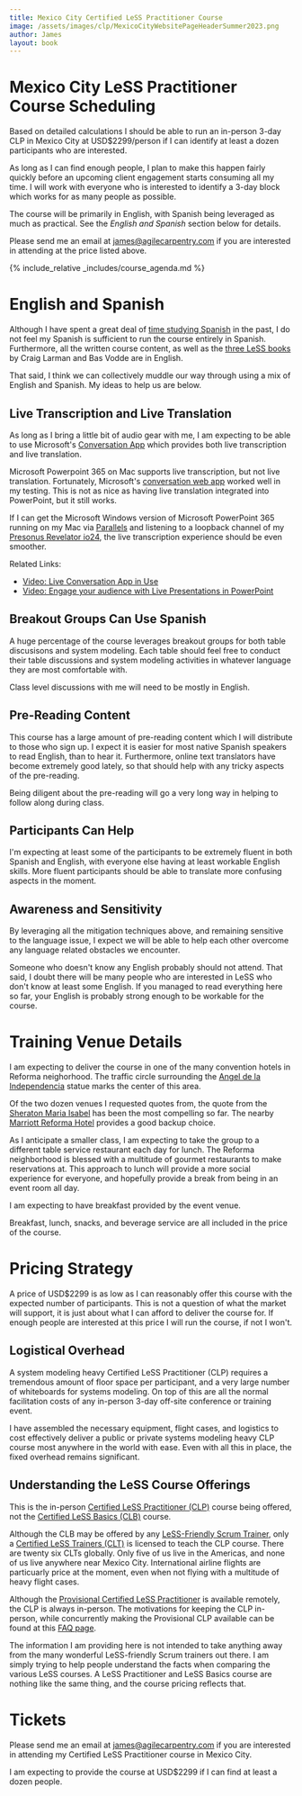 ```yaml
---
title: Mexico City Certified LeSS Practitioner Course
image: /assets/images/clp/MexicoCityWebsitePageHeaderSummer2023.png
author: James
layout: book
---
```


# Mexico City LeSS Practitioner Course Scheduling

Based on detailed calculations I should be able to run an in-person 3-day CLP in Mexico City at USD$2299/person if I can identify at least a dozen participants who are interested. 

As long as I can find enough people, I plan to make this happen fairly quickly before an upcoming client engagement starts consuming all my time. I will work with everyone who is interested to identify a 3-day block which works for as many people as possible.

The course will be primarily in English, with Spanish being leveraged as much as practical. See the _English and Spanish_ section below for details.

Please send me an email at [james@agilecarpentry.com](mailto:james@agilecarpentry.com) if you are interested in attending at the price listed above.

{% include_relative _includes/course_agenda.md %}

# English and Spanish

Although I have spent a great deal of [time studying Spanish](https://www.linkedin.com/pulse/learning-spanish-baselang-james-carpenter/) in the past, I do not feel my Spanish is sufficient to run the course entirely in Spanish. Furthermore, all the written course content, as well as the [three LeSS books](https://less.works/resources/learning-resources/books)  by Craig Larman and Bas Vodde are in English. 

That said, I think we can collectively muddle our way through using a mix of English and Spanish. My ideas to help us are below.

## Live Transcription and Live Translation

As long as I bring a little bit of audio gear with me, I am expecting to be able to use Microsoft's  [Conversation App](https://translator.microsoft.com/) which provides both live transcription and live translation.

Microsoft Powerpoint 365 on Mac supports live transcription, but not live translation. Fortunately, Microsoft's [conversation web app](https://translator.microsoft.com/) worked well in my testing. This is not as nice as having live translation integrated into PowerPoint, but it still works.

If I can get the Microsoft Windows version of Microsoft PowerPoint 365 running on my Mac via [Parallels](https://www.parallels.com/pd/windows-on-mac/) and listening to a loopback channel of my [Presonus Revelator io24](https://www.presonus.com/en-US/interfaces/usb-audio-interfaces/revelator-series/2777700302.html), the live transcription experience should be even smoother.

Related Links:
* [Video: Live Conversation App in Use](https://www.youtube.com/watch?v=MgsSoZZVe2U&t=1s)
* [Video: Engage your audience with Live Presentations in PowerPoint](https://www.youtube.com/watch?v=Lzfqwn05Lzg)

## Breakout Groups Can Use Spanish
A huge percentage of the course leverages breakout groups for both table discusisons and system modeling. Each table should feel free to conduct their table discussions and system modeling activities in whatever language they are most comfortable with.

Class level discussions with me will need to be mostly in English.

## Pre-Reading Content

This course has a large amount of pre-reading content which I will distribute to those who sign up. I expect it is easier for most native Spanish speakers to read English, than to hear it. Furthermore, online text translators have become extremely good lately, so that should help with any tricky aspects of the pre-reading.

Being diligent about the pre-reading will go a very long way in helping to follow along during class.

## Participants Can Help
I'm expecting at least some of the participants to be extremely fluent in both Spanish and English, with everyone else having at least workable English skills. More fluent participants should be able to translate more confusing aspects in the moment.

## Awareness and Sensitivity

By leveraging all the mitigation techniques above, and remaining sensitive to the language issue, I expect we will be able to help each other overcome any language related obstacles we encounter.

Someone who doesn't know any English probably should not attend. That said, I doubt there will be many people who are interested in LeSS who don't know at least some English. If you managed to read everything here so far, your English is probably strong enough to be workable for the course.

# Training Venue Details

I am expecting to deliver the course in one of the many convention hotels in Reforma neighorhood. The traffic circle surrounding the [Angel de la Independencia](https://en.wikipedia.org/wiki/Angel_of_Independence) statue marks the center of this area. 

Of the two dozen venues I requested quotes from, the quote from the [Sheraton Maria Isabel](https://www.marriott.com/en-us/hotels/mexis-sheraton-mexico-city-maria-isabel-hotel/overview/) has been the most compelling so far. The nearby [Marriott Reforma Hotel](https://www.marriott.com/en-us/hotels/mexmc-mexico-city-marriott-reforma-hotel/overview/) provides a good backup choice.

As I anticipate a smaller class, I am expecting to take the group to a different table service restaurant each day for lunch. The Reforma neighborhood is blessed with a multitude of gourmet restaurants to make reservations at. This approach to lunch will provide a more social experience for everyone, and hopefully provide a break from being in an event room all day.

I am expecting to have breakfast provided by the event venue.

Breakfast, lunch, snacks, and beverage service are all included in the price of the course.

# Pricing Strategy
A price of USD$2299 is as low as I can reasonably offer this course with the expected number of participants. This is not a question of what the market will support, it is just about what I can afford to deliver the course for. If enough people are interested at this price I will run the course, if not I won't. 

## Logistical Overhead
A system modeling heavy Certified LeSS Practitioner (CLP) requires a tremendous amount of floor space per participant, and a very large number of whiteboards for systems modeling. On top of this are all the normal facilitation costs of any in-person 3-day off-site conference or training event.

I have assembled the necessary equipment, flight cases, and logistics to cost effectively deliver a public or private systems modeling heavy CLP course most anywhere in the world with ease. Even with all this in place, the fixed overhead remains significant.

## Understanding the LeSS Course Offerings

This is the in-person [Certified LeSS Practitioner (CLP)](https://less.works/courses/less-practitioner) course being offered, not the [Certified LeSS Basics (CLB)](https://less.works/courses/less-basics) course. 

Although the CLB may be offered by any [LeSS-Friendly Scrum Trainer](https://less.works/users/scrum-trainers), only a [Certified LeSS Trainers (CLT)](https://less.works/users/trainers) is licensed to teach the CLP course. There are twenty six CLTs globally. Only five of us live in the Americas, and none of us live anywhere near Mexico City. International airline flights are particuarly price at the moment, even when not flying with a multitude of heavy flight cases.

Although the [Provisional Certified LeSS Practitioner](https://less.works/courses/provisional-less-practitioner.html) is available remotely, the CLP is always in-person. The motivations for keeping the CLP in-person, while concurrently making the Provisional CLP available can be found at this [FAQ page](https://less.works/courses/courses-faq).

The information I am providing here is not intended to take anything away from the many wonderful LeSS-friendly Scrum trainers out there. I am simply trying to help people understand the facts when comparing the various LeSS courses. A LeSS Practitioner and LeSS Basics course are nothing like the same thing, and the course pricing reflects that.

# Tickets

Please send me an email at <a href="mailto: james@agilecarpentry.com">james@agilecarpentry.com</a> if you are interested in attending my Certified LeSS Practitioner course in Mexico City.

I am expecting to provide the course at USD$2299 if I can find at least a dozen people.


